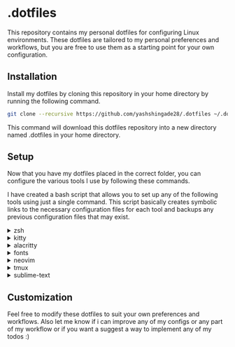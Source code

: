 # .dotfiles

This repository contains my personal dotfiles for configuring Linux environments. These dotfiles are tailored to my personal preferences and workflows, but you are free to use them as a starting point for your own configuration.

## Installation
Install my dotfiles by cloning this repository in your home directory by running the following command.
```bash
git clone --recursive https://github.com/yashshingade28/.dotfiles ~/.dotfiles
```
This command will download this dotfiles repository into a new directory named .dotfiles in your home directory.

## Setup
Now that you have my dotfiles placed in the correct folder, you can configure the various tools I use by following these commands. 

I have created a bash script that allows you to set up any of the following tools using just a single command. This script basically creates symbolic links to the necessary configuration files for each tool and backups any previous configuration files that may exist.

<details>
  <summary>zsh</summary>
Run the following command to setup my zsh config.

```bash
bash ~/.dotfiles/setup.sh zsh
```
</details>

<details>
  <summary>kitty</summary>
Run the following command to setup my kitty config.

```bash
bash ~/.dotfiles/setup.sh kitty
```
</details>

<details>
  <summary>alacritty</summary>
Run the following command to setup my alacritty config.

```bash
bash ~/.dotfiles/setup.sh alacritty
```
</details>

<details>
  <summary>fonts</summary>
Run the following command to setup my fonts for the current user.

```bash
bash ~/.dotfiles/setup.sh fonts
```
Note: Please note that this command will load all the fonts present in the `~/.local/share/fonts` directory for the current user, but it will not automatically set any font as the default. You will need to manually set your desired font in your system settings or in your application's font preferences.  
</details>

<details>
  <summary>neovim</summary>
Run the following command to setup my neovim config for the current user.

```bash
bash ~/.dotfiles/setup.sh nvim
```
Note: I use [nvchad](https://nvchad.com) as my base neovim config, this script will download that for you along with backing up your old config and then link my nvchad custom folder to the base config.
</details>

<details>
  <summary>tmux</summary>
Run the following command to setup my tmux config.

```bash
bash ~/.dotfiles/setup.sh tmux
```
Note: Thanks to [Grégory Pakosz](https://github.com/gpakosz) for his amazing [tmux configs](https://github.com/gpakosz/.tmux) from which i've borrowed most of my tmux configuration.
</details>

<details>
  <summary>sublime-text</summary>
Run the following command to setup my sublime-text config which is more specifically geared towards competitive programming, it consists of snippets for all the data structures and algorithms that i use during my competitive programming contests which can also be found [here](https://github.com/yashshingade28/competitive-programming) . 

```bash
bash ~/.dotfiles/setup.sh sublime
```
</details>

## Customization
Feel free to modify these dotfiles to suit your own preferences and workflows. Also let me know if i can improve any of my configs or any part of my workflow or if you want a suggest a way to implement any of my todos :)

